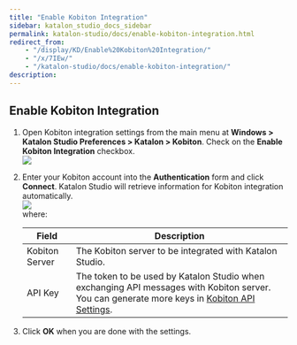 ```yaml
---
title: "Enable Kobiton Integration" 
sidebar: katalon_studio_docs_sidebar
permalink: katalon-studio/docs/enable-kobiton-integration.html 
redirect_from:
    - "/display/KD/Enable%20Kobiton%20Integration/"
    - "/x/7IEw/"
    - "/katalon-studio/docs/enable-kobiton-integration/"
description: 
---
```

Enable Kobiton Integration
--------------------------

1.  Open Kobiton integration settings from the main menu at **Windows > Katalon Studio Preferences > Katalon > Kobiton**. Check on the **Enable Kobiton Integration** checkbox.  
    ![](../../images/katalon-studio/docs/enable-kobiton-integration/image2017-6-29-163A533A33.png)  
    
2.  Enter your Kobiton account into the **Authentication** form and click **Connect**. Katalon Studio will retrieve information for Kobiton integration automatically.  
    ![](../../images/katalon-studio/docs/enable-kobiton-integration/image2017-6-29-163A543A3.png)  
    where:
    
    | Field | Description |
    | --- | --- |
    | Kobiton Server | The Kobiton server to be integrated with Katalon Studio. |
    | API Key | The token to be used by Katalon Studio when exchanging API messages with Kobiton server. You can generate more keys in [Kobiton API Settings](https://portal.kobiton.com/settings/keys). |
    
      
      
    
3.  Click **OK** when you are done with the settings.